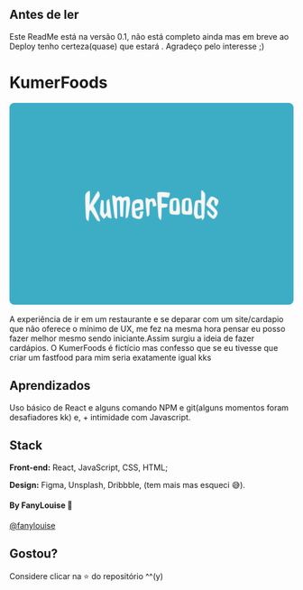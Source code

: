 
## Antes de ler

Este ReadMe está na  versão 0.1, não está completo ainda mas em breve ao Deploy tenho certeza(quase) que estará . Agradeço pelo interesse ;)





# KumerFoods
<img src='src/ScreenShots/logoLight.png'>

A experiência de ir em um restaurante e 
se deparar com um site/cardapio que não 
oferece o mínimo de UX, me fez na mesma 
hora pensar eu posso fazer melhor mesmo 
sendo iniciante.Assim surgiu a ideia de 
fazer cardápios. O KumerFoods é fictício mas confesso
 que se eu tivesse que criar 
um fastfood para mim seria exatamente igual kks 




## Aprendizados

Uso básico de React e alguns comando NPM e git(alguns momentos foram desafiadores kk) e,  + intimidade com Javascript.


## Stack

**Front-end:** React, JavaScript, CSS, HTML;                    

**Design:** Figma, Unsplash, Dribbble, (tem mais mas esqueci 😅).



#### By FanyLouise 🐣

[@fanylouise](https://www.github.com/fanylouise)


## Gostou?

Considere clicar na ⭐ do repositório ^^(y)

